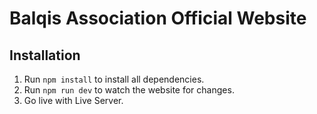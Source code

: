 # Balqis Association Official Website

## Installation

1. Run `npm install` to install all dependencies.
2. Run `npm run dev` to watch the website for changes.
3. Go live with Live Server.
